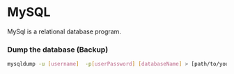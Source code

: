 # MySQL
MySql is a relational database program.

### Dump the database (Backup)
```sh
mysqldump -u [username]  -p[userPassword] [databaseName] > [path/to/your/.sql file]
```